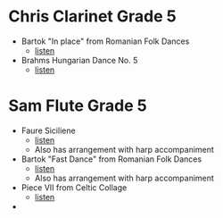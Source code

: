 # Chris Clarinet Grade 5
- Bartok "In place" from Romanian Folk Dances
	- [listen](https://youtu.be/_-zzz0_Q8Fk?t=138)
- Brahms Hungarian Dance No. 5
	- [listen](https://www.youtube.com/watch?v=JXV5Oyu0-3s)

# Sam Flute Grade 5
- Faure Siciliene
	- [listen](https://www.youtube.com/watch?v=Hsg55q2F9MU)
	- Also has arrangement with harp accompaniment
- Bartok "Fast Dance" from Romanian Folk Dances
	- [listen](https://www.youtube.com/watch?v=St5s5p3w1pU)
	- Also has arrangement with harp accompaniment
- Piece VII from Celtic Collage
	- [listen](https://www.youtube.com/watch?v=A0fpJfCUcRc)
- 